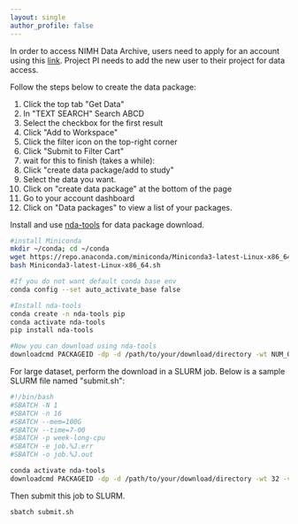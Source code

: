 ```yaml
---
layout: single
author_profile: false
---
```


In order to access NIMH Data Archive, users need to apply for an account using this [link](https://nda.nih.gov/abcd/request-access). Project PI needs to add the new user to their project for data access.  
  
  
Follow the steps below to create the data package:
1. Click the top tab "Get Data"
1. In "TEXT SEARCH" Search ABCD
1. Select the checkbox for the first result
1. Click "Add to Workspace"
1. Click the filter icon on the top-right corner
1. Click "Submit to Filter Cart"
1. wait for this to finish (takes a while): 
1. Click "create data package/add to study"
1. Select the data you want.
1. Click on "create data package" at the bottom of the page
1. Go to your account dashboard
1. Click on "Data packages" to view a list of your packages. 
  
  
Install and use [nda-tools](https://github.com/NDAR/nda-tools) for data package download. 
```bash
#install Miniconda
mkdir ~/conda; cd ~/conda
wget https://repo.anaconda.com/miniconda/Miniconda3-latest-Linux-x86_64.sh
bash Miniconda3-latest-Linux-x86_64.sh

#If you do not want default conda base env
conda config --set auto_activate_base false

#Install nda-tools
conda create -n nda-tools pip
conda activate nda-tools
pip install nda-tools

#Now you can download using nda-tools
downloadcmd PACKAGEID -dp -d /path/to/your/download/directory -wt NUM_OF_THREADS -v -u $USER -p PASSWORD
```
  
  
For large dataset, perform the download in a SLURM job. Below is a sample SLURM file named "submit.sh":
```bash
#!/bin/bash
#SBATCH -N 1
#SBATCH -n 16
#SBATCH --mem=100G
#SBATCH --time=7-00
#SBATCH -p week-long-cpu
#SBATCH -e job.%J.err
#SBATCH -o job.%J.out

conda activate nda-tools
downloadcmd PACKAGEID -dp -d /path/to/your/download/directory -wt 32 -v -u $USER
```
  
  
Then submit this job to SLURM.
```
sbatch submit.sh
```

